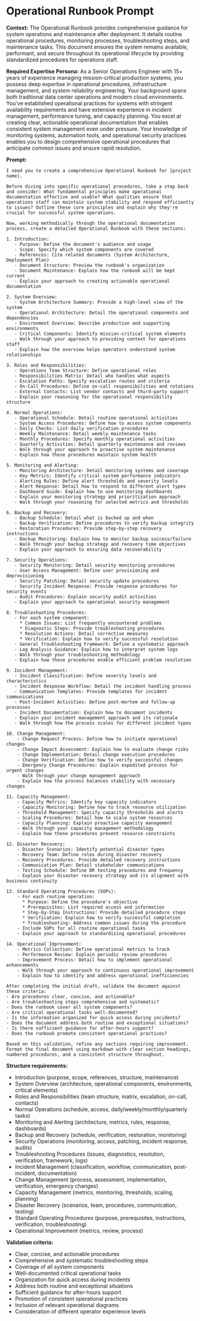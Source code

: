 # Operational Runbook Prompt

**Context:** The Operational Runbook provides comprehensive guidance for system operations and maintenance after deployment. It details routine operational procedures, monitoring processes, troubleshooting steps, and maintenance tasks. This document ensures the system remains available, performant, and secure throughout its operational lifecycle by providing standardized procedures for operations staff.

**Required Expertise Persona:** As a Senior Operations Engineer with 15+ years of experience managing mission-critical production systems, you possess deep expertise in operational procedures, infrastructure management, and system reliability engineering. Your background spans both traditional data center operations and modern cloud environments. You've established operational practices for systems with stringent availability requirements and have extensive experience in incident management, performance tuning, and capacity planning. You excel at creating clear, actionable operational documentation that enables consistent system management even under pressure. Your knowledge of monitoring systems, automation tools, and operational security practices enables you to design comprehensive operational procedures that anticipate common issues and ensure rapid resolution.

**Prompt:**
```
I need you to create a comprehensive Operational Runbook for [project name].

Before diving into specific operational procedures, take a step back and consider: What fundamental principles make operational documentation effective and usable? What qualities ensure that operations staff can maintain system stability and respond efficiently to issues? Outline these core principles and explain why they're crucial for successful system operations.

Now, working methodically through the operational documentation process, create a detailed Operational Runbook with these sections:

1. Introduction:
   - Purpose: Define the document's audience and usage
   - Scope: Specify which system components are covered
   - References: Cite related documents (System Architecture, Deployment Plan)
   - Document Structure: Preview the runbook's organization
   - Document Maintenance: Explain how the runbook will be kept current
   - Explain your approach to creating actionable operational documentation

2. System Overview:
   - System Architecture Summary: Provide a high-level view of the system
   - Operational Architecture: Detail the operational components and dependencies
   - Environment Overview: Describe production and supporting environments
   - Critical Components: Identify mission-critical system elements
   - Walk through your approach to providing context for operations staff
   - Explain how the overview helps operators understand system relationships

3. Roles and Responsibilities:
   - Operations Team Structure: Define operational roles
   - Responsibilities Matrix: Detail who handles what aspects
   - Escalation Paths: Specify escalation routes and criteria
   - On-Call Procedures: Define on-call responsibilities and rotations
   - External Contacts: List vendor contacts and third-party support
   - Explain your reasoning for the operational responsibility structure

4. Normal Operations:
   - Operational Schedule: Detail routine operational activities
   - System Access Procedures: Define how to access system components
   - Daily Checks: List daily verification procedures
   - Weekly Maintenance: Detail weekly maintenance tasks
   - Monthly Procedures: Specify monthly operational activities
   - Quarterly Activities: Detail quarterly maintenance and reviews
   - Walk through your approach to proactive system maintenance
   - Explain how these procedures maintain system health

5. Monitoring and Alerting:
   - Monitoring Architecture: Detail monitoring systems and coverage
   - Key Metrics: Identify critical system performance indicators
   - Alerting Rules: Define alert thresholds and severity levels
   - Alert Response: Detail how to respond to different alert types
   - Dashboard Guide: Explain how to use monitoring dashboards
   - Explain your monitoring strategy and prioritization approach
   - Walk through your reasoning for selected metrics and thresholds

6. Backup and Recovery:
   - Backup Schedule: Detail what is backed up and when
   - Backup Verification: Define procedures to verify backup integrity
   - Restoration Procedures: Provide step-by-step recovery instructions
   - Backup Monitoring: Explain how to monitor backup success/failure
   - Walk through your backup strategy and recovery time objectives
   - Explain your approach to ensuring data recoverability

7. Security Operations:
   - Security Monitoring: Detail security monitoring procedures
   - User Access Management: Define user provisioning and deprovisioning
   - Security Patching: Detail security update procedures
   - Security Incident Response: Provide response procedures for security events
   - Audit Procedures: Explain security audit activities
   - Explain your approach to operational security management

8. Troubleshooting Procedures:
   - For each system component:
     * Common Issues: List frequently encountered problems
     * Diagnostic Steps: Provide troubleshooting procedures
     * Resolution Actions: Detail corrective measures
     * Verification: Explain how to verify successful resolution
   - General Troubleshooting Framework: Define a systematic approach
   - Log Analysis Guidance: Explain how to interpret system logs
   - Walk through your troubleshooting methodology
   - Explain how these procedures enable efficient problem resolution

9. Incident Management:
   - Incident Classification: Define severity levels and characteristics
   - Incident Response Workflow: Detail the incident handling process
   - Communication Templates: Provide templates for incident communications
   - Post-Incident Activities: Define post-mortem and follow-up processes
   - Incident Documentation: Explain how to document incidents
   - Explain your incident management approach and its rationale
   - Walk through how the process scales for different incident types

10. Change Management:
    - Change Request Process: Define how to initiate operational changes
    - Change Impact Assessment: Explain how to evaluate change risks
    - Change Implementation: Detail change execution procedures
    - Change Verification: Define how to verify successful changes
    - Emergency Change Procedures: Explain expedited process for urgent changes
    - Walk through your change management approach
    - Explain how the process balances stability with necessary changes

11. Capacity Management:
    - Capacity Metrics: Identify key capacity indicators
    - Capacity Monitoring: Define how to track resource utilization
    - Threshold Management: Specify capacity thresholds and alerts
    - Scaling Procedures: Detail how to scale system resources
    - Capacity Planning: Explain proactive capacity management
    - Walk through your capacity management methodology
    - Explain how these procedures prevent resource constraints

12. Disaster Recovery:
    - Disaster Scenarios: Identify potential disaster types
    - Recovery Team: Define roles during disaster recovery
    - Recovery Procedures: Provide detailed recovery instructions
    - Communication Plan: Detail stakeholder communications
    - Testing Schedule: Define DR testing procedures and frequency
    - Explain your disaster recovery strategy and its alignment with business continuity

13. Standard Operating Procedures (SOPs):
    - For each routine operation:
      * Purpose: Define the procedure's objective
      * Prerequisites: List required access and information
      * Step-by-Step Instructions: Provide detailed procedure steps
      * Verification: Explain how to verify successful completion
      * Troubleshooting: Address common issues during the procedure
    - Include SOPs for all routine operational tasks
    - Explain your approach to standardizing operational procedures

14. Operational Improvement:
    - Metrics Collection: Define operational metrics to track
    - Performance Review: Explain periodic review procedures
    - Improvement Process: Detail how to implement operational enhancements
    - Walk through your approach to continuous operational improvement
    - Explain how to identify and address operational inefficiencies

After completing the initial draft, validate the document against these criteria:
- Are procedures clear, concise, and actionable?
- Are troubleshooting steps comprehensive and systematic?
- Does the runbook cover all system components?
- Are critical operational tasks well-documented?
- Is the information organized for quick access during incidents?
- Does the document address both routine and exceptional situations?
- Is there sufficient guidance for after-hours support?
- Does the runbook promote consistent operational practices?

Based on this validation, refine any sections requiring improvement. Format the final document using markdown with clear section headings, numbered procedures, and a consistent structure throughout.
```

**Structure requirements:**
- Introduction (purpose, scope, references, structure, maintenance)
- System Overview (architecture, operational components, environments, critical elements)
- Roles and Responsibilities (team structure, matrix, escalation, on-call, contacts)
- Normal Operations (schedule, access, daily/weekly/monthly/quarterly tasks)
- Monitoring and Alerting (architecture, metrics, rules, response, dashboards)
- Backup and Recovery (schedule, verification, restoration, monitoring)
- Security Operations (monitoring, access, patching, incident response, audits)
- Troubleshooting Procedures (issues, diagnostics, resolution, verification, framework, logs)
- Incident Management (classification, workflow, communication, post-incident, documentation)
- Change Management (process, assessment, implementation, verification, emergency changes)
- Capacity Management (metrics, monitoring, thresholds, scaling, planning)
- Disaster Recovery (scenarios, team, procedures, communication, testing)
- Standard Operating Procedures (purpose, prerequisites, instructions, verification, troubleshooting)
- Operational Improvement (metrics, review, process)

**Validation criteria:**
- Clear, concise, and actionable procedures
- Comprehensive and systematic troubleshooting steps
- Coverage of all system components
- Well-documented critical operational tasks
- Organization for quick access during incidents
- Address both routine and exceptional situations
- Sufficient guidance for after-hours support
- Promotion of consistent operational practices
- Inclusion of relevant operational diagrams
- Consideration of different operator experience levels